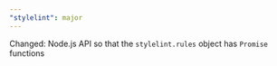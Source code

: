 ```yaml
---
"stylelint": major
---
```


Changed: Node.js API so that the `stylelint.rules` object has `Promise` functions
